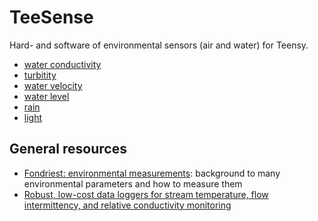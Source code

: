 # TeeSense

Hard- and software of environmental sensors (air and water) for Teensy.

- [water conductivity](conductivity/)
- [turbitity](turbitity/)
- [water velocity](velocity/)
- [water level](waterlevel/)
- [rain](rain/)
- [light](light/)


## General resources

- [Fondriest: environmental
  measurements](https://www.fondriest.com/environmental-measurements/):
  background to many environmental parameters and how to measure them
- [Robust, low-cost data loggers for stream temperature, flow intermittency, and relative conductivity monitoring](https://agupubs.onlinelibrary.wiley.com/doi/pdf/10.1002/2013WR015158)

